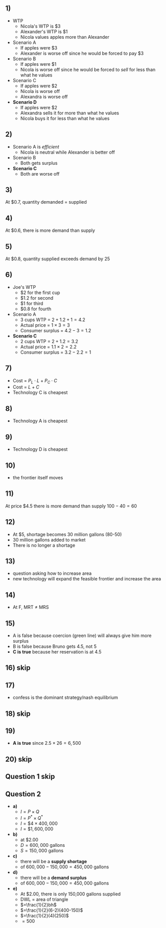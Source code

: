 
## 1)
- WTP
	- Nicola's WTP is $3
	- Alexander's WTP is $1
	- Nicola values apples more than Alexander
- Scenario A
	- If apples were $3
	- Alexander is worse off since he would be forced to pay $3
- Scenario B
	- If apples were $1
	- Nicola is worse off since he would be forced to *sell* for less than what he values
- Scenario C
	- If apples were $2
	- Nicola is worse off
	- Alexandra is worse off
- **Scenario D**
	- If apples were $2
	- Alexandra sells it for more than what he values
	- Nicola buys it for less than what he values

## 2)
- Scenario A is *efficient*
	- Nicola is neutral while Alexander is better off
- Scenario B
	- Both gets surplus
- **Scenario C**
	- Both are worse off

## 3)
At $0.7, quantity demanded = supplied

## 4)
At $0.6, there is more demand than supply

## 5)
At $0.8, quantity supplied exceeds demand by 25

## 6)
- Joe's WTP 
	- $2 for the first cup
	- $1.2 for second
	- $1 for third
	- $0.8 for fourth
- Scenario A
	- 3 cups WTP = $2+1.2+1=4.2$
	- Actual price = $1 \times 3=3$
	- Consumer surplus = $4.2-3=1.2$
- **Scenario C**
	- 2 cups WTP = $2+1.2=3.2$
	- Actual price = $1.1 \times 2=2.2$
	- Consumer surplus = $3.2-2.2=1$

## 7)
- Cost = $P_L \cdot L + P_C \cdot C$
- Cost = $L+C$
- Technology C is cheapest

## 8)
- Technology A is cheapest

## 9)
- Technology D is cheapest

## 10)
- the frontier itself moves

## 11)
At price $4.5 there is more demand than supply
$100-40=60$

## 12)
- At $5, shortage becomes 30 million gallons (80-50)
- 30 million gallons added to market
- There is no longer a shortage

## 13)
- question asking how to increase area
- new technology will expand the feasible frontier and increase the area

## 14)
- At F, MRT $\not =$ MRS

## 15)
- A is false because coercion (green line) will always give him more surplus
- B is false because Bruno gets 4.5, not 5
- **C is true** because her reservation is at 4.5

## 16) skip

## 17)
- confess is the dominant strategy/nash equilibrium

## 18) skip

## 19)
- **A is true** since $2.5 \times 26 = 6,500$

## 20) skip

## Question 1 skip

## Question 2
- **a)**
	- $I=P\times Q$
	- $I=P^*\times Q^*$
	- $I=\$4 \times 400,000$
	- $I=\$1,600,000$
- **b)**
	- at $2.00
	- $D=600,000$ gallons
	- $S=150,000$ gallons
- **c)**
	- there will be a **supply shortage**
	- of $600,000-150,000=450,000$ gallons
- **d)**
	- there will be a **demand surplus**
	- of $600,000-150,000=450,000$ gallons
- **e)**
	- At $2.00, there is only 150,000 gallons supplied
	- DWL = area of triangle
	- $=\frac{1}{2}bh$
	- $=\frac{1}{2}(6-2)(400-150)$
	- $=\frac{1}{2}(4)(250)$
	- $=500$
